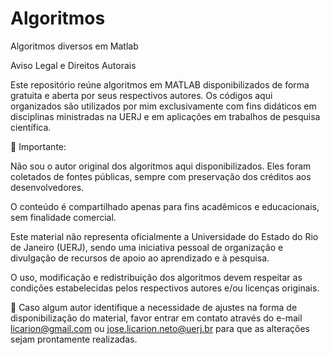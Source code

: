 # Algoritmos
Algoritmos diversos em Matlab

Aviso Legal e Direitos Autorais

Este repositório reúne algoritmos em MATLAB disponibilizados de forma gratuita e aberta por seus respectivos autores. Os códigos aqui organizados são utilizados por mim exclusivamente com fins didáticos em disciplinas ministradas na UERJ e em aplicações em trabalhos de pesquisa científica.

📌 Importante:

Não sou o autor original dos algoritmos aqui disponibilizados. Eles foram coletados de fontes públicas, sempre com preservação dos créditos aos desenvolvedores.

O conteúdo é compartilhado apenas para fins acadêmicos e educacionais, sem finalidade comercial.

Este material não representa oficialmente a Universidade do Estado do Rio de Janeiro (UERJ), sendo uma iniciativa pessoal de organização e divulgação de recursos de apoio ao aprendizado e à pesquisa.

O uso, modificação e redistribuição dos algoritmos devem respeitar as condições estabelecidas pelos respectivos autores e/ou licenças originais.

📖 Caso algum autor identifique a necessidade de ajustes na forma de disponibilização do material, favor entrar em contato através do e-mail licarion@gmail.com ou jose.licarion.neto@uerj.br para que as alterações sejam prontamente realizadas.
